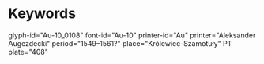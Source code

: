 # Keywords
glyph-id="Au-10_0108"
font-id="Au-10"
printer-id="Au"
printer="Aleksander Augezdecki"
period="1549–1561?"
place="Królewiec-Szamotuły"
PT plate="408"
